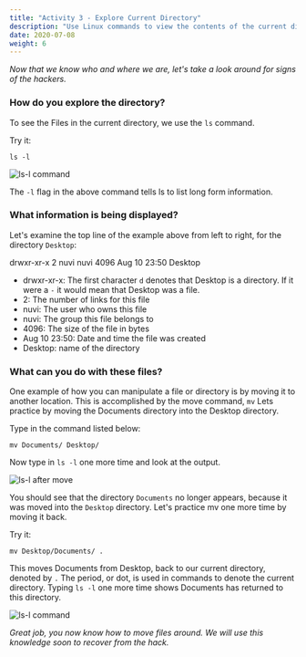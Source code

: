 ```yaml
---
title: "Activity 3 - Explore Current Directory"
description: "Use Linux commands to view the contents of the current directory"
date: 2020-07-08
weight: 6
---
```


*Now that we know who and where we are, let's take a look around for signs of the hackers.*

### How do you explore the directory?

To see the Files in the current directory, we use the `ls` command.

Try it:
```
ls -l
```

![ls-l command](../images/03_ls-l.png?classes=border,shadow)

The `-l` flag in the above command tells ls to list long form information.

### What information is being displayed?

Let's examine the top line of the example above from left to right, for the directory `Desktop`:

drwxr-xr-x 2 nuvi nuvi 4096 Aug 10 23:50 Desktop

- drwxr-xr-x: The first character `d` denotes that Desktop is a directory. If it were a `-` it would mean that Desktop was a file.
- 2: The number of links for this file
- nuvi: The user who owns this file
- nuvi: The group this file belongs to
- 4096: The size of the file in bytes
- Aug 10 23:50: Date and time the file was created
- Desktop: name of the directory

### What can you do with these files?

One example of how you can manipulate a file or directory is by moving it to another location. This is accomplished by the move command, `mv` Lets practice by moving the Documents directory into the Desktop directory. 

Type in the command listed below:
```
mv Documents/ Desktop/
```

Now type in `ls -l` one more time and look at the output.

![ls-l after move](../images/03_ls-l_after_move.PNG?classes=border,shadow)

You should see that the directory `Documents` no longer appears, because it was moved into the `Desktop` directory. Let's practice mv one more time by moving it back. 

Try it:
```
mv Desktop/Documents/ .
```

This moves Documents from Desktop, back to our current directory, denoted by `.` The period, or dot, is used in commands to denote the current directory. Typing `ls -l` one more time shows Documents has returned to this directory. 

![ls-l command](../images/03_ls-l.png?classes=border,shadow)

*Great job, you now know how to move files around. We will use this knowledge soon to recover from the hack.*